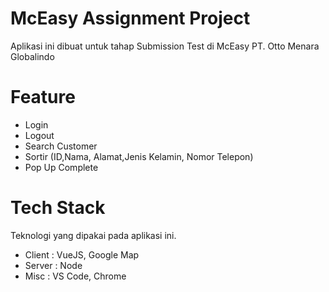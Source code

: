 # McEasy Assignment Project
Aplikasi ini dibuat untuk tahap Submission Test di McEasy PT. Otto Menara Globalindo

# Feature
- Login
- Logout
- Search Customer
- Sortir (ID,Nama, Alamat,Jenis Kelamin, Nomor Telepon)
- Pop Up Complete

# Tech Stack
Teknologi yang dipakai pada aplikasi ini.
- Client : VueJS, Google Map
- Server : Node
- Misc : VS Code, Chrome
